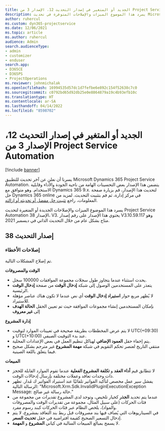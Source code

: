 ```yaml
---
title: الجديد أو المتغير في إصدار التحديث 12، الإصدار 3 من Project Service Automation
description: يسرد هذا الموضوع الميزات والإصلاحات المتوفرة في تحديث Microsoft Dynamics 365 Project Service Automation الإصدار 38، V3.
author: ruhercul
ms.custom: dyn365-projectservice
ms.date: 12/06/2021
ms.topic: article
ms.author: ruhercul
audience: Admin
search.audienceType:
- admin
- customizer
- enduser
search.app:
- D365CE
- D365PS
- ProjectOperations
ms.reviewer: johnmichalak
ms.openlocfilehash: 16994535d57dc1d7fefbe6e892c154f52638c7c0
ms.sourcegitcommit: c0792bd65d92db25e0e8864879a19c4b93efb10c
ms.translationtype: HT
ms.contentlocale: ar-SA
ms.lasthandoff: 04/14/2022
ms.locfileid: "8598702"
---
```

# <a name="whats-new-or-changed-in-project-service-automation-update-release-38-v3"></a>الجديد أو المتغير في إصدار التحديث 12، الإصدار 3 من Project Service Automation

[!include [banner](../includes/psa-now-project-operations.md)]

يسرنا أن نعلن عن آخر تحديث للتطبيق Microsoft Dynamics 365 Project Service Automation. يتضمن هذا الإصدار بعض التحسينات الهامة من ناحية الجودة والأداء وقابلية الاستخدام. وهو متوافق مع Dynamics 365 9.x. لتحديث هذا الإصدار، قم بزيارة صفحة حل Dynamics 365 online في مركز إدارة، ثم قم بتثبيت التحديث. لمزيد من المعلومات، راجع [تثبيت حل مفضل أو تحديثه أو إزالته](/power-platform/admin/install-remove-preferred-solution).

يسرد هذا الموضوع الميزات والإصلاحات الجديدة أو المتغيرة لتحديث Project Service Automation الإصدار 38، V3. يحتوي هذا الإصدار على رقم إصدار V3.10.59.117 وهو متاح بشكل عام من خلال التحديث الذاتي في ديسمبر 2021.

## <a name="update-release-38"></a>إصدار التحديث 38

### <a name="bug-fixes"></a>إصلاحات الأخطاء

تم إصلاح المشكلات التالية.

**الوقت والمصروفات**

- يحدث استثناء عندما يتجاوز طول سجلات مجموعة الموافقات 100000 سجل.
- يتعذر على المستخدمين الوصول إلى شبكة **إدخال الوقت** من صفحة **إدخال الوقت** الرئيسية.
- لا يُظهر مربع حوار **استيراد إدخال الوقت** أي نص عندما لا تكون هناك عناصر مؤهلة للاستيراد.
- بإمكان المستخدمين إنشاء مجموعات الموافقة حيث تم تعيين الحقل **الحالة الهدف** إلى **غير معروف**

**إدارة المشروع**

- لا يتم عرض المخططات‬ بطريقة صحيحة في تعيينات الموارد لتوقيت UTC(+09:30) و UTC(+10:00) عند بدء التوقيت الصيفي.
- يتم إخفاء حقل **العمود الإضافي** لهياكل تنظيم العمل في بعض الإعدادات المحلية.
- منتقي التاريخ لعنصر تحكم التقويم في شبكة **مهمة المشروع** غير مترجم بشكل صحيح فيما يتعلق باللغة الصينية.

**‏المبيعات**

- لا تتطابق قيم **أداء العقد** و **تكلفة المشروع الفعلية** عندما تقوم الموارد القابلة للحجز ذات وحدات تعاقد وعملات مختلفة بإرسال إدخالات الوقت.
- يفشل سير عمل مخصص لتأكيد الفواتير تلقائيًا عند استيراد الفواتير ك مُدار. تظهر الرسالة التالية: "Microsoft.Xrm.Sdk.InvalidPluginExecutionException Message: حالة رسالة غير صالح."
- عندما يتم تحديد **الجذر** كخيار تلخيص، وتوجد لدى المشروع تقديرات من مجموعة من فئات الحركات (على سبيل المثال، مجموعة من تقديرات الوقت والمصروفات والمواد)، يلخص النظام عبر فئات الحركات كبند رسوم مفرد.
- في السيناريوهات التي يُضاف فيها بند مصروفات قبل ربط بند التعاقد بمشروع، لا يتم إدخال التسعير الصحيح كقيمة افتراضية في حقل **تحديث السعر**.
- لا يسمح بمبالغ المبيعات السالبة في كياني **المشروع** و **المهمة**.
